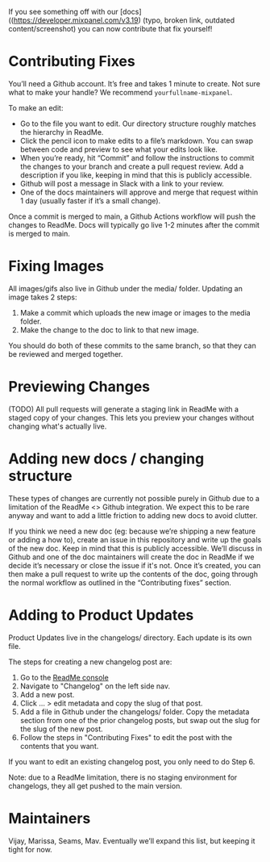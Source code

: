 If you see something off with our [docs]((https://developer.mixpanel.com/v3.19) (typo, broken link, outdated content/screenshot) you can now contribute that fix yourself!

# Contributing Fixes
You’ll need a Github account. It’s free and takes 1 minute to create. Not sure what to make your handle? We recommend `yourfullname-mixpanel`. 

To make an edit: 
* Go to the file you want to edit. Our directory structure roughly matches the hierarchy in ReadMe.
* Click the pencil icon to make edits to a file’s markdown. You can swap between code and preview to see what your edits look like.
* When you’re ready, hit “Commit” and follow the instructions to commit the changes to your branch and create a pull request review. Add a description if you like, keeping in mind that this is publicly accessible. 
* Github will post a message in Slack with a link to your review.
* One of the docs maintainers will approve and merge that request within 1 day (usually faster if it’s a small change). 

Once a commit is merged to main, a Github Actions workflow will push the changes to ReadMe. Docs will
typically go live 1-2 minutes after the commit is merged to main. 

# Fixing Images
All images/gifs also live in Github under the media/ folder. Updating an image takes 2 steps:
1. Make a commit which uploads the new image or images to the media folder. 
2. Make the change to the doc to link to that new image. 

You should do both of these commits to the same branch, so that they can be reviewed and merged together. 

# Previewing Changes
(TODO) All pull requests will generate a staging link in ReadMe with a staged copy of your changes. This lets you preview your changes without changing what's actually live. 

# Adding new docs / changing structure
These types of changes are currently not possible purely in Github due to a limitation of the ReadMe <> Github integration. We expect this to be rare anyway and want to add a little friction to adding new docs to avoid clutter. 

If you think we need a new doc (eg: because we’re shipping a new feature or adding a how to), create an issue in this repository and write up the goals of the new doc. Keep in mind that this is publicly accessible. We’ll discuss in Github and one of the doc maintainers will create the doc in ReadMe if we decide it’s necessary or close the issue if it's not. Once it’s created, you can then make a pull request to write up the contents of the doc, going through the normal workflow as outlined in the “Contributing fixes” section. 

# Adding to Product Updates
Product Updates live in the changelogs/ directory. Each update is its own file.

The steps for creating a new changelog post are:
1. Go to the [ReadMe console](https://dash.readme.com)
2. Navigate to "Changelog" on the left side nav. 
3. Add a new post. 
4. Click ... > edit metadata and copy the slug of that post. 
5. Add a file in Github under the changelogs/ folder. Copy the metadata section from one of the prior changelog posts, but swap out the slug for the slug of the new post.
6. Follow the steps in "Contributing Fixes" to edit the post with the contents that you want. 

If you want to edit an existing changelog post, you only need to do Step 6. 

Note: due to a ReadMe limitation, there is no staging environment for changelogs, they all get pushed to the main version.




# Maintainers
Vijay, Marissa, Seams, Mav. Eventually we’ll expand this list, but keeping it tight for now.

